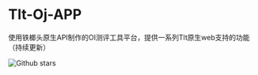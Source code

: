 # Tlt-Oj-APP
使用铁榔头原生API制作的OI测评工具平台，提供一系列Tlt原生web支持的功能（持续更新）

![Github stars](https://img.shields.io/github/stars/DevOpen-Club/Tlt-Oj-APP.svg)
